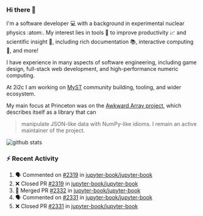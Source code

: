### Hi there 👋 

I'm a software developer 💻 with a background in experimental nuclear physics :atom:. My interest lies in tools :wrench: to improve productivity :chart_with_upwards_trend: and scientific insight :telescope:, including rich documentation 📚, interactive computing 🧮, and more! 

I have experience in many aspects of software engineering, including game design, full-stack web development, and high-performance numeric computing. 

At 2i2c I am working on [MyST](https://github.com/jupyter-book/mystmd) community building, tooling, and wider ecosystem. 

My main focus at Princeton was on the [Awkward Array project](awkward-array.org/), which describes itself as a library that can 
> manipulate JSON-like data with NumPy-like idioms. I remain an active maintainer of the project. 

![github stats](https://github-readme-stats.vercel.app/api?username=agoose77&show_icons=true&hide_rank=true&hide_title=true&bg_color=30,e76445,904e95&text_color=efe3ec&icon_color=efe3ec)
<!--
**agoose77/agoose77** is a ✨ _special_ ✨ repository because its `README.md` (this file) appears on your GitHub profile.

Here are some ideas to get you started:

- 🔭 I’m currently working on ...
- 🌱 I’m currently learning ...
- 👯 I’m looking to collaborate on ...
- 🤔 I’m looking for help with ...
- 💬 Ask me about ...
- 📫 How to reach me: ...
- 😄 Pronouns: ...
- ⚡ Fun fact: ...
-->

### :zap: Recent Activity

<!--START_SECTION:activity-->
1. 🗣 Commented on [#2319](https://github.com/jupyter-book/jupyter-book/pull/2319#issuecomment-2690979347) in [jupyter-book/jupyter-book](https://github.com/jupyter-book/jupyter-book)
2. ❌ Closed PR [#2319](https://github.com/jupyter-book/jupyter-book/pull/2319) in [jupyter-book/jupyter-book](https://github.com/jupyter-book/jupyter-book)
3. 🎉 Merged PR [#2332](https://github.com/jupyter-book/jupyter-book/pull/2332) in [jupyter-book/jupyter-book](https://github.com/jupyter-book/jupyter-book)
4. 🗣 Commented on [#2331](https://github.com/jupyter-book/jupyter-book/pull/2331#issuecomment-2690791233) in [jupyter-book/jupyter-book](https://github.com/jupyter-book/jupyter-book)
5. ❌ Closed PR [#2331](https://github.com/jupyter-book/jupyter-book/pull/2331) in [jupyter-book/jupyter-book](https://github.com/jupyter-book/jupyter-book)
<!--END_SECTION:activity-->
